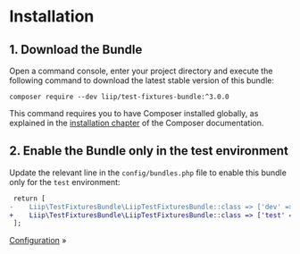 # Installation

## 1. Download the Bundle

Open a command console, enter your project directory and execute the
following command to download the latest stable version of this bundle:

```shell
composer require --dev liip/test-fixtures-bundle:^3.0.0
```

This command requires you to have Composer installed globally, as explained
in the [installation chapter](https://getcomposer.org/doc/00-intro.md)
of the Composer documentation.

## 2. Enable the Bundle only in the test environment

Update the relevant line in the `config/bundles.php` file to enable this bundle only
for the `test` environment:

```diff
 return [
-    Liip\TestFixturesBundle\LiipTestFixturesBundle::class => ['dev' => true, 'test' => true],
+    Liip\TestFixturesBundle\LiipTestFixturesBundle::class => ['test' => true],
 ];
```

[Configuration](./configuration.md) »
